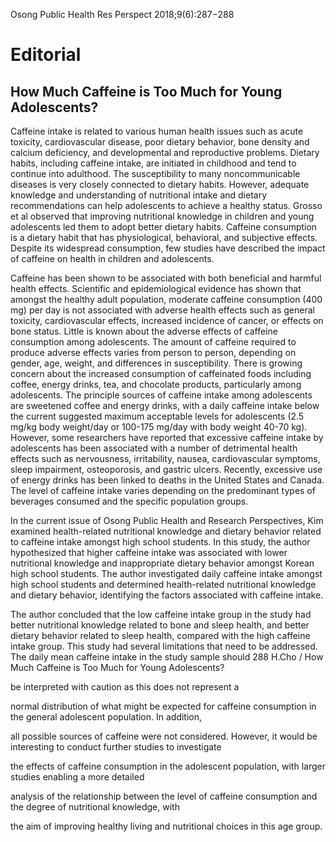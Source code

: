 Osong Public Health Res Perspect 2018;9(6):287−288

# Editorial

## How Much Caffeine is Too Much for Young Adolescents?

Caffeine intake is related to various human health issues such as acute toxicity, cardiovascular disease, poor dietary behavior, bone density and calcium deficiency, and developmental and reproductive problems. Dietary habits, including caffeine intake, are initiated in childhood and tend to continue into adulthood. The susceptibility to many noncommunicable diseases is very closely connected to dietary habits. However, adequate knowledge and understanding of nutritional intake and dietary recommendations can help adolescents to achieve a healthy status. Grosso et al observed that improving nutritional knowledge in children and young adolescents led them to adopt better dietary habits. Caffeine consumption is a dietary habit that has physiological, behavioral, and subjective effects. Despite its widespread consumption, few studies have described the impact of caffeine on health in children and adolescents.

Caffeine has been shown to be associated with both beneficial and harmful health effects. Scientific and epidemiological evidence has shown that amongst the healthy adult population, moderate caffeine consumption (400 mg) per day is not associated with adverse health effects such as general toxicity, cardiovascular effects, increased incidence of cancer, or effects on bone status. Little is known about the adverse effects of caffeine consumption among adolescents. The amount of caffeine required to produce adverse effects varies from person to person, depending on gender, age, weight, and differences in susceptibility. There is growing concern about the increased consumption of caffeinated foods including coffee, energy drinks, tea, and chocolate products, particularly among adolescents. The principle sources of caffeine intake among adolescents are sweetened coffee and energy drinks, with a daily caffeine intake below the current suggested maximum acceptable levels for adolescents (2.5 mg/kg body weight/day or 100-175 mg/day with body weight 40-70 kg). However, some researchers have reported that excessive caffeine intake by adolescents has been associated with a number of detrimental health effects such as nervousness, irritability, nausea, cardiovascular symptoms, sleep impairment, osteoporosis, and gastric ulcers. Recently, excessive use of energy drinks has been linked to deaths in the United States and Canada. The level of caffeine intake varies depending on the predominant types of beverages consumed and the specific population groups.

In the current issue of Osong Public Health and Research Perspectives, Kim examined health-related nutritional knowledge and dietary behavior related to caffeine intake amongst high school students. In this study, the author hypothesized that higher caffeine intake was associated with lower nutritional knowledge and inappropriate dietary behavior amongst Korean high school students. The author investigated daily caffeine intake amongst high school students and determined health-related nutritional knowledge and dietary behavior, identifying the factors associated with caffeine intake.

The author concluded that the low caffeine intake group in the study had better nutritional knowledge related to bone and sleep health, and better dietary behavior related to sleep health, compared with the high caffeine intake group. This study had several limitations that need to be addressed. The daily mean caffeine intake in the study sample should 288                                                         H.Cho / How Much Caffeine is Too Much for Young Adolescents?

be interpreted with caution as this does not represent a

normal distribution of what might be expected for caffeine
consumption in the general adolescent population. In addition,

all possible sources of caffeine were not considered. However,
it would be interesting to conduct further studies to investigate

the effects of caffeine consumption in the adolescent
population, with larger studies enabling a more detailed

analysis of the relationship between the level of caffeine
consumption and the degree of nutritional knowledge, with

the aim of improving healthy living and nutritional choices in
this age group. 